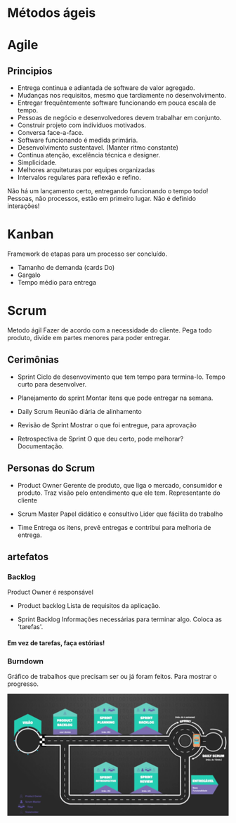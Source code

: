 # Métodos ágeis

# Agile

## Principios

- Entrega continua e adiantada de software de valor agregado.
- Mudanças nos requisitos, mesmo que tardiamente no desenvolvimento.
- Entregar frequêntemente software funcionando em pouca escala de tempo.
- Pessoas de negócio e desenvolvedores devem trabalhar em conjunto.
- Construir projeto com índividuos motivados.
- Conversa face-a-face.
- Software funcionando é medida primária.
- Desenvolvimento sustentavel. (Manter ritmo constante)
- Continua atenção, excelência técnica e designer.
- Simplicidade.
- Melhores arquiteturas por equipes organizadas
- Intervalos regulares para reflexão e refino.

Não há um lançamento certo, entregando funcionando o tempo todo!
Pessoas, não processos, estão em primeiro lugar.
Não é definido interações!

# Kanban

Framework de etapas para um processo ser concluído.

- Tamanho de demanda (cards Do)
- Gargalo
- Tempo médio para entrega

# Scrum

Metodo ágil
Fazer de acordo com a necessidade do cliente.
Pega todo produto, divide em partes menores para poder entregar.

## Cerimônias

- Sprint
Ciclo de desenvovimento que tem tempo para termina-lo.
Tempo curto para desenvolver.

- Planejamento do sprint
Montar itens que pode entregar na semana.

- Daily Scrum
Reunião diária de alinhamento

- Revisão de Sprint
Mostrar o que foi entregue, para aprovação

- Retrospectiva de Sprint
O que deu certo, pode melhorar? Documentação.

## Personas do Scrum

- Product Owner
Gerente de produto, que liga o mercado, consumidor e produto.
Traz visão pelo entendimento que ele tem.
Representante do cliente

- Scrum Master 
Papel didático e consultivo
Lider que fácilita do trabalho

- Time
Entrega os itens, prevê entregas e contribui para melhoria de entrega.

## artefatos

### Backlog

Product Owner é responsável

- Product backlog
Lista de requisitos da aplicação.

- Sprint Backlog
Informações necessárias para terminar algo.
Coloca as 'tarefas'.

#### Em vez de tarefas, faça estórias!

### Burndown

Gráfico de trabalhos que precisam ser ou já foram feitos.
Para mostrar o progresso.

![home image](.github/ScrumMap.png)